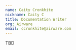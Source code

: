 ```yaml
---
name: Caity Cronkhite
nickname: Caity C
title: Documentation Writer
org: Airware
email: ccronkhite@airware.com
---
```


TBD